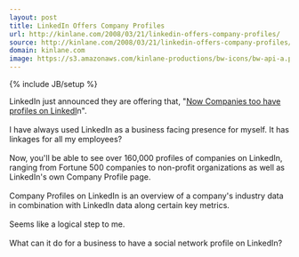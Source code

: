 ```yaml
---
layout: post
title: LinkedIn Offers Company Profiles
url: http://kinlane.com/2008/03/21/linkedin-offers-company-profiles/
source: http://kinlane.com/2008/03/21/linkedin-offers-company-profiles/
domain: kinlane.com
image: https://s3.amazonaws.com/kinlane-productions/bw-icons/bw-api-a.png
---
```

{% include JB/setup %}<p>
     LinkedIn just announced they are offering that, "<a href="http://blog.linkedin.com/blog/2008/03/company-profile.html">Now Companies too have profiles on LinkedI</a>n".
     <br />
     <br />
     I have always used LinkedIn as a business facing presence for myself. It has linkages for all my employees?
     <br />
     <br />
     Now, you'll be able to see over 160,000 profiles of companies on LinkedIn, ranging from Fortune 500 companies to non-profit organizations as well as LinkedIn's own Company Profile page.
     <br />
     <br />
     Company Profiles on LinkedIn is an overview of a company's industry data in combination with LinkedIn data along certain key metrics.
     <br />
     <br />
     Seems like a logical step to me.
     <br />
     <br />
     What can it do for a business to have a social network profile on LinkedIn?
</p>